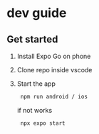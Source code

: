 # dev guide
## Get started

1. Install Expo Go on phone

2. Clone repo inside vscode

3. Start the app

   ```bash
    npm run android / ios
   ```
   if not works

   ```bash
    npx expo start
   ```

